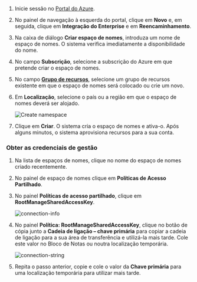 1. Inicie sessão no [Portal do Azure][Azure portal].
2. No painel de navegação à esquerda do portal, clique em **Novo** e, em seguida, clique em **Integração do Enterprise** e em **Reencaminhamento**.
3. Na caixa de diálogo **Criar espaço de nomes**, introduza um nome de espaço de nomes. O sistema verifica imediatamente a disponibilidade do nome.
4. No campo **Subscrição**, selecione a subscrição do Azure em que pretende criar o espaço de nomes.
5. No campo **[Grupo de recursos](../articles/azure-resource-manager/resource-group-portal.md)**, selecione um grupo de recursos existente em que o espaço de nomes será colocado ou crie um novo.      
6. Em **Localização**, selecione o país ou a região em que o espaço de nomes deverá ser alojado.
   
    ![Create namespace][create-namespace]
7. Clique em **Criar**. O sistema cria o espaço de nomes e ativa-o. Após alguns minutos, o sistema aprovisiona recursos para a sua conta.

### <a name="obtain-the-management-credentials"></a>Obter as credenciais de gestão
1. Na lista de espaços de nomes, clique no nome do espaço de nomes criado recentemente.
2. No painel de espaço de nomes clique em **Políticas de Acesso Partilhado**.
3. No painel **Políticas de acesso partilhado**, clique em **RootManageSharedAccessKey**.
   
    ![connection-info][connection-info]
4. No painel **Política: RootManageSharedAccessKey**, clique no botão de cópia junto a **Cadeia de ligação – chave primária** para copiar a cadeia de ligação para a sua área de transferência e utilizá-la mais tarde. Cole este valor no Bloco de Notas ou noutra localização temporária.
   
    ![connection-string][connection-string]

5. Repita o passo anterior, copie e cole o valor da **Chave primária** para uma localização temporária para utilizar mais tarde.  

<!--Image references-->

[create-namespace]: ./media/relay-create-namespace-portal/create-namespace.png
[connection-info]: ./media/relay-create-namespace-portal/connection-info.png
[connection-string]: ./media/relay-create-namespace-portal/connection-string.png
[Azure portal]: https://portal.azure.com


<!--HONumber=Feb17_HO2-->


